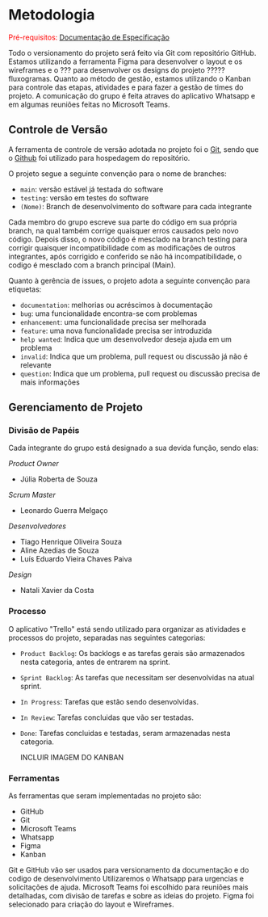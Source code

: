 # Metodologia

<span style="color:red">Pré-requisitos: <a href="2-Especificação do Projeto.md"> Documentação de Especificação</a></span>

Todo o versionamento do projeto será feito via Git com repositório GitHub. Estamos utilizando a ferramenta Figma para desenvolver o layout e os wireframes e o ??? para desenvolver os designs do projeto ????? fluxogramas. Quanto ao método de gestão, estamos utilizando o Kanban para controle das etapas, atividades e para fazer a gestão de times do projeto. A comunicação do grupo é feita atraves do aplicativo Whatsapp e em algumas reuniões feitas no Microsoft Teams.

## Controle de Versão

A ferramenta de controle de versão adotada no projeto foi o
[Git](https://git-scm.com/), sendo que o [Github](https://github.com)
foi utilizado para hospedagem do repositório.

O projeto segue a seguinte convenção para o nome de branches:

- `main`: versão estável já testada do software
- `testing`: versão em testes do software
- `(Nome)`: Branch de desenvolvimento do software para cada integrante

Cada membro do grupo escreve sua parte do código em sua própria branch, na qual também corrige quaisquer erros causados pelo novo código. Depois disso, o novo código é mesclado na branch testing para corrigir quaisquer incompatibilidade com as modificações de outros integrantes, após corrigido e conferido se não há incompatibilidade, o codigo é mesclado com a branch principal (Main).

Quanto à gerência de issues, o projeto adota a seguinte convenção para
etiquetas:

- `documentation`: melhorias ou acréscimos à documentação
- `bug`: uma funcionalidade encontra-se com problemas
- `enhancement`: uma funcionalidade precisa ser melhorada
- `feature`: uma nova funcionalidade precisa ser introduzida
- `help wanted`: Indica que um desenvolvedor deseja ajuda em um problema
- `invalid`: Indica que um problema, pull request ou discussão já não é relevante
- `question`: Indica que um problema, pull request ou discussão precisa de mais informações


## Gerenciamento de Projeto

### Divisão de Papéis

Cada integrante do grupo está designado a sua devida função, sendo elas:

*Product Owner*
- Júlia Roberta de Souza

*Scrum Master*
- Leonardo Guerra Melgaço

*Desenvolvedores*
- Tiago Henrique Oliveira Souza
- Aline Azedias de Souza
- Luís Eduardo Vieira Chaves Paiva

*Design*
- Natali Xavier da Costa

### Processo

O aplicativo "Trello" está sendo utilizado para organizar as atividades e processos do projeto, separadas nas seguintes categorias:

- `Product Backlog`: Os backlogs e as tarefas gerais são armazenados nesta categoria, antes de entrarem na sprint.
- `Sprint Backlog`: As tarefas que necessitam ser desenvolvidas na atual sprint.
- `In Progress`: Tarefas que estão sendo desenvolvidas.
- `In Review`: Tarefas concluidas que vão ser testadas.
- `Done`: Tarefas concluidas e testadas, seram armazenadas nesta categoria.

  INCLUIR IMAGEM DO KANBAN

### Ferramentas

As ferramentas que seram implementadas no projeto são:

- GitHub
- Git
- Microsoft Teams
- Whatsapp
- Figma
- Kanban

Git e GitHub vão ser usados para versionamento da documentação e do codigo de desenvolvimento
Utilizaremos o Whatsapp para urgencias e solicitações de ajuda.
Microsoft Teams foi escolhido para reuniões mais detalhadas, com divisão de tarefas e sobre as ideias do projeto.
Figma foi selecionado para criação do layout e Wireframes.

